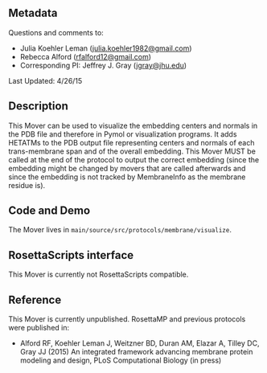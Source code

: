 ## Metadata

Questions and comments to:

- Julia Koehler Leman (julia.koehler1982@gmail.com)
- Rebecca Alford (rfalford12@gmail.com)
- Corresponding PI: Jeffrey J. Gray (jgray@jhu.edu)

Last Updated: 4/26/15

## Description

This Mover can be used to visualize the embedding centers and normals in the PDB file and therefore in Pymol or visualization programs. It adds HETATMs to the PDB output file representing centers and normals of each trans-membrane span and of the overall embedding. This Mover MUST be called at the end of the protocol to output the correct embedding (since the embedding might be changed by movers that are called afterwards and since the embedding is not tracked by MembraneInfo as the membrane residue is).

## Code and Demo

The Mover lives in `main/source/src/protocols/membrane/visualize`.

## RosettaScripts interface

This Mover is currently not RosettaScripts compatible. 

## Reference
This Mover is currently unpublished. RosettaMP and previous protocols were published in:

* Alford RF, Koehler Leman J, Weitzner BD, Duran AM, Elazar A, Tilley DC, Gray JJ (2015) An integrated framework advancing membrane protein modeling and design, PLoS Computational Biology (in press)
